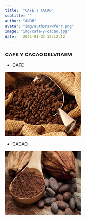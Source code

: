 ```yaml
---
title:  "CAFE Y CACAO"
subtitle: ""
author: "ANDR"
avatar: "img/authors/wferr.png"
image: "img/cafe-y-cacao.jpg"
date:   2021-01-23 12:12:12
---
```


### CAFE Y CACAO DELVRAEM
- CAFE

![Caption for the picture.](img\cafe-y-cacao/cafe.jpg)

- CACAO

![Caption for the picture.](img\cafe-y-cacao/cacao.jpg)
